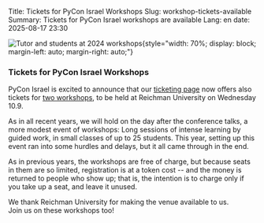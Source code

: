 Title: Tickets for PyCon Israel Workshops
Slug: workshop-tickets-available
Summary: Tickets for PyCon Israel workshops are available
Lang: en
date: 2025-08-17 23:30

![Tutor and students at 2024 workshops]({static}/images/2024-geopandas-workshop.jpg){style="width: 70%; display: block; margin-left: auto; margin-right: auto;"}

### Tickets for PyCon Israel Workshops

PyCon Israel is excited to announce that our [ticketing
page](https://ti.to/hamakor/pycon2025) now offers also tickets for
[two
workshops](https://cfp.pycon.org.il/pycon-2025/schedule/#2025-09-10),
to be held at Reichman University on Wednesday 10.9.

As in all recent years, we will hold on the day after the conference
talks, a more modest event of workshops: Long sessions of intense
learning by guided work, in small classes of up to 25 students. This
year, setting up this event ran into some hurdles and delays, but it
all came through in the end.

As in previous years, the workshops are free of charge, but because
seats in them are so limited, registration is at a token cost -- and
the money is returned to people who show up; that is, the intention is
to charge only if you take up a seat, and leave it unused.

We thank Reichman University for making the venue available to us.  
Join us on these workshops too!
